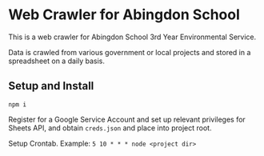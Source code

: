 # Web Crawler for Abingdon School

This is a web crawler for Abingdon School 3rd Year Environmental Service.

Data is crawled from various government or local projects and stored in a spreadsheet on a daily basis.

## Setup and Install

`npm i`

Register for a Google Service Account and set up relevant privileges for Sheets API, and obtain `creds.json` and place into project root.

Setup Crontab. Example:
`5 10 * * * node <project dir>`